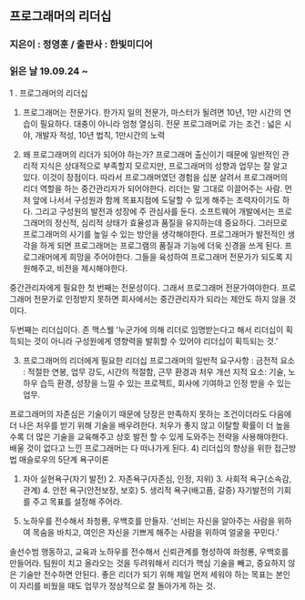 ## 프로그래머의 리더십 
### 지은이 : 정영훈 / 출판사 : 한빛미디어
### 읽은 날 19.09.24 ~

1 . 프로그래머의 리더십
1)	프로그래머는 전문가다.
한가지 일의 전문가, 마스터가 될려면 10년, 1만 시간의 연습이 필요하다. 대충이 아니라 엄청 열심히. 
전문 프로그래머로 가는 조건 : 넓은 시야, 개발자 적성, 10년 법칙, 1만시간의 노력
	
2)	왜 프로그래머의 리더가 되어야 하는가?
프로그래머 출신이기 때문에 일반적인 관리적 지식은 상대적으로 부족할지 모르지만, 프로그래머의 성향과 업무는 잘 알고 있다. 이것이 장점이다. 따라서 프로그래머였던 경험을 십분 살려서 프로그래머의 리더 역할을 하는 중간관리자가 되어야한다.
리더는 말 그대로 이끌어주는 사람. 먼저 앞에 나서서 구성원과 함께 목표지점에 도달할 수 있게 해주는 조력자이기도 하다. 그리고 구성원의 발전과 성장에 주 관심사를 둔다.
소프트웨어 개발에서는 프로그래머의 정신적, 심리적 상태가 효율성과 품질을 유지하는데 중요하다.
그러므로 프로그래머의 사기를 높일 수 있는 방안을 생각해야한다.
프로그래머가 발전적인 생각을 하게 되면 프로그래머는 프로그램의 품질과 기능에 더욱 신경을 쓰게 된다.
프로그래머에게 희망을 주어야한다. 그들을 육성하여 프로그래머 전문가가 되도록 지원해주고, 비전을 제시해야한다.

중간관리자에게 필요한 첫 번째는 전문성이다. 그래서 프로그래머 전문가여야한다. 프로그래머 전문가로 인정받지 못하면 회사에서는 중간관리자가 되라는 제안도 하지 않을 것이다.

두번째는 리더십이다. 존 맥스웰 ‘누군가에 의해 리더로 임명받는다고 해서 리더십이 획득되는 것이 아니라 구성원에게 영향력을 발휘할 수 있어야 리더십이 획득되는 것.’
	
3)	프로그래머의 리더에게 필요한 리더십
프로그래머의 일반적 요구사항 : 금전적 요소 : 적절한 연봉, 업무 강도, 시간의 적절함, 근무 환경과 처우 개선
지적 요소: 기술, 노하우 습득 환경, 성장을 느낄 수 있는 프로젝트, 회사에 기여하고 인정 받을 수 있는 업무.

프로그래머의 자존심은 기술이기 때문에 당장은 만족하지 못하는 조건이더라도 다음에 더 나은 처우를 받기 위해 기술을 배우려한다.
처우가 좋지 않고 이탈할 확률이 더 높을수록 더 많은 기술을 교육해주고 상호 발전 할 수 있게 도와주는 전략을 사용해야한다.
배울 것이 없다고 느낀 프로그래머는 다 떠나가게 된다.
4)	리더십의 향상을 위한 접근방법
매슬로우의 5단계 욕구이론 
1.	자아 실현욕구(자기 발전) 2. 자존욕구(자존심, 인정, 지위) 3. 사회적 욕구(소속감, 관계) 4. 안전 욕구(안전보장, 보호) 5. 생리적 욕구(배고픔, 갈증)
자기발전의 기회를 주고 목표를 설정해 주어라.
5)	노하우를 전수해서 좌청룡, 우백호를 만들자.
‘선비는 자신을 알아주는 사람을 위하여 목숨을 바치고, 여인은 자신을 기쁘게 해주는 사람을 위하여 얼굴을 꾸민다.’

솔선수범 행동하고, 교육과 노하우를 전수해서 신뢰관계를 형성하여 좌청룡, 우백호를 만들어라.
팀원이 치고 올라오는 것을 두려워해서 리더가 핵심 기술을 빼고, 중요하지 않은 기술만 전수하면 안된다.
좋은 리더가 되기 위해 제일 먼저 세워야 하는 목표는 본인이 자리를 비웠을 때도 업무가 정상적으로 잘 돌아가게 하는 것.


